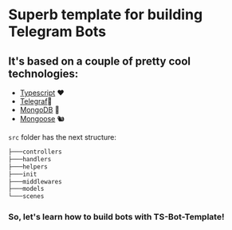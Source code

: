 # Superb template for building Telegram Bots
## It's based on a couple of pretty cool technologies:
* [Typescript](https://www.typescriptlang.org) ❤
* [Telegraf](https://telegraf.js.org)📡
* [MongoDB](https://www.mongodb.com/what-is-mongodb) 🔮
* [Mongoose](https://github.com/Automattic/mongoose/) 🐿️

`src` folder has the next structure:  
```bash
├───controllers
├───handlers
├───helpers
├───init
├───middlewares
├───models
└───scenes
```
### So, let's learn how to build bots with TS-Bot-Template!
